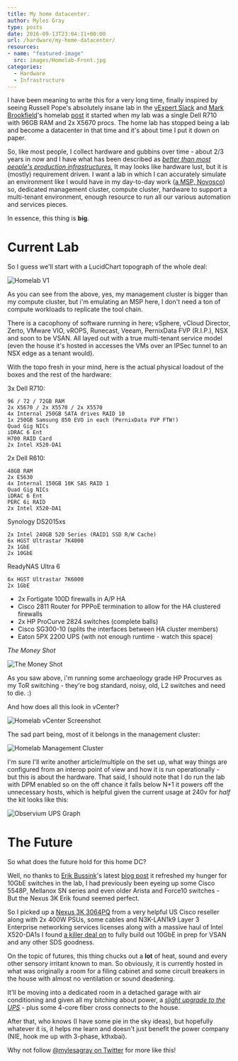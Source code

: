 ```yaml
---
title: My home datacenter.
author: Myles Gray
type: posts
date: 2016-09-13T23:04:11+00:00
url: /hardware/my-home-datacenter/
resources:
- name: "featured-image"
  src: images/Homelab-Front.jpg
categories:
  - Hardware
  - Infrastructure
---
```


I have been meaning to write this for a very long time, finally inspired by seeing Russell Pope's absolutely insane lab in the [vExpert Slack][1] and [Mark Brookfield][2]'s homelab [post][3] it started when my lab was a single Dell R710 with 96GB RAM and 2x X5670 procs. The home lab has stopped being a lab and become a datacenter in that time and it's about time I put it down on paper.

So, like most people, I collect hardware and gubbins over time - about 2/3 years in now and I have what has been described as _[better than most people's production infrastructures.][4]_ It may looks like hardware lust, but it is (mostly) requirement driven. I want a lab in which I can accurately simulate an environment like I would have in my day-to-day work ([a MSP, Novosco][5]) so, dedicated management cluster, compute cluster, hardware to support a multi-tenant environment, enough resource to run all our various automation and services pieces.

In essence, this thing is **big**.

# Current Lab

So I guess we'll start with a LucidChart topograph of the whole deal:

![Homelab V1][6] 

As you can see from the above, yes, my management cluster is bigger than my compute cluster, but i'm emulating an MSP here, I don't need a ton of compute workloads to replicate the tool chain.

There is a cacophony of software running in here; vSphere, vCloud Director, Zerto, VMware VIO, vROPS, Runecast, Veeam, PernixData FVP (R.I.P.), NSX and soon to be VSAN. All layed out with a true multi-tenant service model (even the house it's hosted in accesses the VMs over an IPSec tunnel to an NSX edge as a tenant would).

With the topo fresh in your mind, here is the actual physical loadout of the boxes and the rest of the hardware:

3x Dell R710:

    96 / 72 / 72GB RAM
    2x X5670 / 2x X5570 / 2x X5570
    4x Internal 250GB SATA drives RAID 10
    1x 250GB Samsung 850 EVO in each (PernixData FVP FTW!)
    Quad Gig NICs
    iDRAC 6 Ent
    H700 RAID Card
    2x Intel X520-DA1
    

2x Dell R610:

    48GB RAM
    2x E5630
    4x Internal 150GB 10K SAS RAID 1
    Quad Gig NICs
    iDRAC 6 Ent
    PERC 6i RAID
    2x Intel X520-DA1
    

Synology DS2015xs

    2x Intel 240GB 520 Series (RAID1 SSD R/W Cache)
    6x HGST Ultrastar 7K4000
    2x 1GbE
    2x 10GbE
    

ReadyNAS Ultra 6

    6x HGST Ultrastar 7K6000
    2x 1GbE
    

  * 2x Fortigate 100D firewalls in A/P HA
  * Cisco 2811 Router for PPPoE termination to allow for the HA clustered firewalls
  * 2x HP ProCurve 2824 switches (complete balls)
  * Cisco SG300-10 (splits the interfaces between HA cluster members)
  * Eaton 5PX 2200 UPS (with not enough runtime - watch this space)

_The Money Shot_

![The Money Shot][7] 

As you saw above, i'm running some archaeology grade HP Procurves as my ToR switching - they're bog standard, noisy, old, L2 switches and need to die. :)

And how does all this look in vCenter?

![Homelab vCenter Screenshot][8] 

The sad part being, most of it belongs in the management cluster:

![Homelab Management Cluster][9] 

I'm sure I'll write another article/multiple on the set up, what way things are configured from an interop point of view and how it is run operationally - but this is about the hardware. That said, I should note that I do run the lab with DPM enabled so on the off chance it falls below N+1 it powers off the unnecessary hosts, which is helpful given the current usage at 240v for _half_ the kit looks like this:

![Observium UPS Graph][10] 

# The Future

So what does the future hold for this home DC?

Well, no thanks to [Erik Bussink][11]'s latest [blog post][12] it refreshed my hunger for 10GbE switches in the lab, I had previously been eyeing up some Cisco 5548P, Mellanox SN series and even older Arista and Force10 switches - But the Nexus 3K Erik found seemed perfect.

So I picked up a [Nexus 3K 3064PQ][13] from a very helpful US Cisco reseller along with 2x 400W PSUs, some cables and N3K-LAN1k9 Layer 3 Enterprise networking services licenses along with a massive haul of Intel X520-DA1s I found [a killer deal on][14] to fully build out 10GbE in prep for VSAN and any other SDS goodness.

On the topic of futures, this thing chucks out a **lot** of heat, sound and every other sensory irritant known to man. So obviously, it is currently hosted in what was originally a room for a filing cabinet and some circuit breakers in the house with almost no ventilation or sound deadening.

It'll be moving into a dedicated room in a detached garage with air conditioning and given all my bitching about power, a [_slight upgrade to the UPS_][15] - plus some 4-core fiber cross connects to the house.

After that, who knows (I have some pie in the sky ideas), but hopefully whatever it is, it helps me learn and doesn't just benefit the power company (NIE, hook me up with 3-phase, kthxbai).

Why not follow [@mylesagray on Twitter][16] for more like this!

 [1]: https://twitter.com/vexpert_slack
 [2]: https://twitter.com/virtualhobbit
 [3]: https://virtualhobbit.com/2016/04/13/upping-my-homelab-game/
 [4]: https://www.reddit.com/r/homelab/comments/4ibw6s/time_to_buy_some_rails/d2wx15i
 [5]: https://www.novosco.com/cloud-solutions
 [6]: images/Homelabv1.png
 [7]: images/Homelab-Front.jpg
 [8]: images/Screen-Shot-2016-09-13-at-23.12.07.png
 [9]: images/Screen-Shot-2016-09-13-at-23.14.16.png
 [10]: images/Screen-Shot-2016-09-14-at-00.00.26.png
 [11]: https://twitter.com/ErikBussink
 [12]: http://bussink.ch/?p=1810
 [13]: http://www.cisco.com/c/en/us/support/switches/nexus-3064-switch/model.html
 [14]: http://www.ebay.co.uk/itm/381700918035
 [15]: http://www.apc.com/shop/uk/en/products/APC-Symmetra-LX-16kVA-Scalable-to-16kVA-N-1-Tower-220-230-240V-or-380-400-415V/P-SYA16K16I
 [16]: https://twitter.com/mylesagray